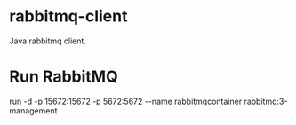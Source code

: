 # rabbitmq-client
Java rabbitmq client.

# Run RabbitMQ
run -d -p 15672:15672 -p 5672:5672 --name rabbitmqcontainer rabbitmq:3-management

